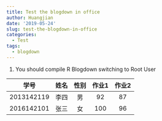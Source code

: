 ```yaml
---
title: Test the blogdown in office
author: Huangjian
date: '2019-05-24'
slug: test-the-blogdown-in-office
categories:
  - Test
tags:
  - blogdown
---
```

1. You should compile R Blogdown switching to Root User

|学号         |      姓名| 性别    | 作业1 |作业2 |
|:-----------:|:--------:|:-------:|:-----:|:----:|
|   2013142119|      李四| 男      |   92  |  87  |
|   2016142101|      张三| 女      |   100 |  96  |
